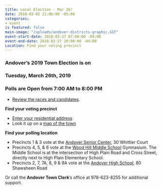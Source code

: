 ```yaml
---
title: Local Election - Mar 26!
date: 2018-03-02 21:06:00 -05:00
categories:
- event
is featured: false
main-image: "/uploads/andover-districts-graphic.GIF"
event-start-date: 2018-03-27 07:00:00 -04:00
event-end-date: 2018-03-27 20:00:00 -04:00
Location: Find your voting precinct
---
```


### Andover’s 2019 Town Election is on 
### Tuesday, March 26th, 2019
### Polls are Open from 7:00 AM to 8:00 PM

* [Review the races and candidates](http://bit.ly/2Fejmiw).

**Find your voting precinct**
* [Enter your residential address](http://www.sec.state.ma.us/WhereDoIVoteMA/bal/MyElectionInfo.aspx)
* Look it up on a [map of the town](https://andoverma.gov/DocumentCenter/View/2013)

**Find your polling location**
* Precincts 1 & 3 vote at the [Andover Senior Center](http://bit.ly/2FYicVe), 30 Whittier Court
* Precincts 4, 5, & 6 vote at the [Wood Hill Middle School](http://bit.ly/2oVs2iB) Gymnasium. The Middle School is at the intersection of High Plain Road and Cross Street, directly next to High Plain Elementary School.
* Precincts 2, 7, 7A, 8, 9 & 9A vote at the [Andover High School](http://bit.ly/2tjpBvV), 80 Shawsheen Road

Or call the **Andover Town Clerk**’s office at 978-623-8255 for additional support. 